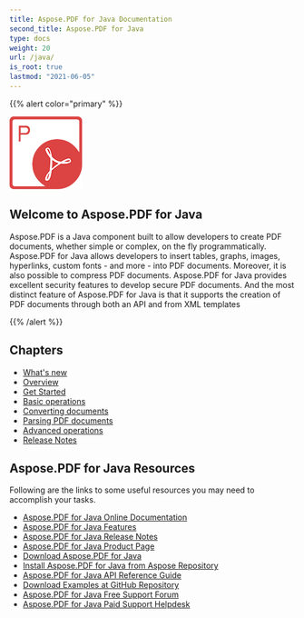 ```yaml
---
title: Aspose.PDF for Java Documentation
second_title: Aspose.PDF for Java
type: docs
weight: 20
url: /java/
is_root: true
lastmod: "2021-06-05"
---
```


{{% alert color="primary" %}}

![Aspose.PDF for Java](home_1.png)

<h2>Welcome to Aspose.PDF for Java</h2>

Aspose.PDF is a Java component built to allow developers to create PDF documents, whether simple or complex, on the fly programmatically. Aspose.PDF for Java allows developers to insert tables, graphs, images, hyperlinks, custom fonts - and more - into PDF documents. Moreover, it is also possible to compress PDF documents. Aspose.PDF for Java provides excellent security features to develop secure PDF documents. And the most distinct feature of Aspose.PDF for Java is that it supports the creation of PDF documents through both an API and from XML templates

{{% /alert %}}

<h2>Chapters </h2>

- [What's new](/pdf/java/whatsnew/)
- [Overview](/pdf/java/overview/)
- [Get Started](/pdf/java/get-started/)
- [Basic operations](/pdf/java/basic-operations/)
- [Converting documents](/pdf/java/converting/)
- [Parsing PDF documents](/pdf/java/parsing/)
- [Advanced operations](/pdf/java/advanced-operations/)
- [Release Notes](/pdf/java/release-notes/)

<h2> Aspose.PDF for Java Resources</h2>
Following are the links to some useful resources you may need to accomplish your tasks.

- [Aspose.PDF for Java Online Documentation](/pdf/java/)
- [Aspose.PDF for Java Features](/pdf/java/aspose-pdf-features/)
- [Aspose.PDF for Java Release Notes](/pdf/java/aspose-pdf-for-java/)
- [Aspose.PDF for Java Product Page](https://products.aspose.com/pdf/java)
- [Download Aspose.PDF for Java](https://repository.aspose.com/webapp/#/artifacts/browse/tree/General/repo/com/aspose/aspose-pdf)
- [Install Aspose.PDF for Java from Aspose Repository](/pdf/java/installation/)
- [Aspose.PDF for Java API Reference Guide](https://apireference.aspose.com/java/pdf)
- [Download Examples at GitHub Repository](https://github.com/aspose-pdf/Aspose.PDF-for-Java)
- [Aspose.PDF for Java Free Support Forum](https://forum.aspose.com/c/pdf)
- [Aspose.PDF for Java Paid Support Helpdesk](https://helpdesk.aspose.com/)
